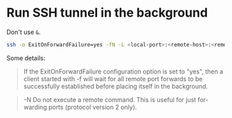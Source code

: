 # Run SSH tunnel in the background

Don't use `&`.

```sh
ssh -o ExitOnForwardFailure=yes -fN -L <local-port>:<remote-host>:<remote-port> <username>@<ssh-host>
```

Some details:

> If the ExitOnForwardFailure configuration option is set to "yes", then a client
  started with -f will wait for all remote port forwards to be successfully
  established before placing itself in the background.

> -N Do not execute a remote command.  This is useful for just for-warding ports
  (protocol version 2 only).
